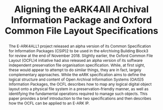 ---
abstract: The E-ARK4ALL1 project released an alpha version of its Common Specification
  for Information Packages (CSIP)2 to be used in the eArchiving Building Block3 for
  review at the end of November 2018. Slightly earlier, the Oxford Common File Layout
  (OCFL)4 initiative had also released an alpha version of its software independent
  preservation file organisation specification. While, at first sight, these would
  appear to attempt to do similar things, they are in fact, largely complementary
  approaches. While the eARK specification aims to define the logical structure and
  content of Open Archival Information Systems (OAIS)5 Information Packages, the OCFL
  describes how to map any logical digital object layout onto a physical file system
  in a preservation-friendly manner, as well as identifying the fundamental operations
  required to manage such objects. This paper provides a brief introduction to the
  two specifications and then describes how the OCFL can be applied to an E-ARK IP.
creators:
- Bredenberg, Karin
- Jefferies, Neil
- Dappert, Angela
date: null
document_url: https://services.phaidra.univie.ac.at/api/object/o:1079782/download
grand_parent: iPRES
institutions: []
keywords: []
landing_page_url: https://phaidra.univie.ac.at/o:1079782
language: eng
layout: publication
license: CC BY 4.0 International
notes_url: null
parent: iPRES 2019
presentation_url: null
publication_type: paper
size: 275231
source_name: iPRES
title: 'Aligning the eARK4All Archival Information Package and Oxford Common File
  Layout Specifications '
year: 2019
---